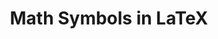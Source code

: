 ---
layout: archive
title: "Math Symbols in LaTeX"
permalink: /assets/files/mathsymbol.pdf
read_time: false
---